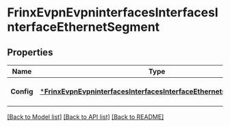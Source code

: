# FrinxEvpnEvpninterfacesInterfacesInterfaceEthernetSegment

## Properties
Name | Type | Description | Notes
------------ | ------------- | ------------- | -------------
**Config** | [***FrinxEvpnEvpninterfacesInterfacesInterfaceEthernetsegmentConfig**](frinx.evpn.evpninterfaces.interfaces.interface.ethernetsegment.Config.md) | Optional.empty REF:Optional.empty | [optional] [default to null]

[[Back to Model list]](../README.md#documentation-for-models) [[Back to API list]](../README.md#documentation-for-api-endpoints) [[Back to README]](../README.md)



